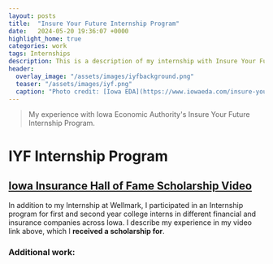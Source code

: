 ```yaml
---
layout: posts
title:  "Insure Your Future Internship Program"
date:   2024-05-20 19:36:07 +0000
highlight_home: true
categories: work
tags: Internships
description: This is a description of my internship with Insure Your Future summer 2024.
header:
  overlay_image: "/assets/images/iyfbackground.png"
  teaser: "/assets/images/iyf.png"
  caption: "Photo credit: [Iowa EDA](https://www.iowaeda.com/insure-your-future/)"
---
```

> My experience with Iowa Economic Authority's Insure Your Future Internship Program.

# IYF Internship Program
## <a href="https://www.youtube.com/watch?v=AClYYkHYdGs" target="_blank"><strong>Iowa Insurance Hall of Fame Scholarship Video</strong></a>
In addition to my Internship at Wellmark, I participated in an Internship program for first and second year college interns in different financial and insurance companies across Iowa. I describe my experience in my video link above, which I **received a scholarship for**.

### Additional work: